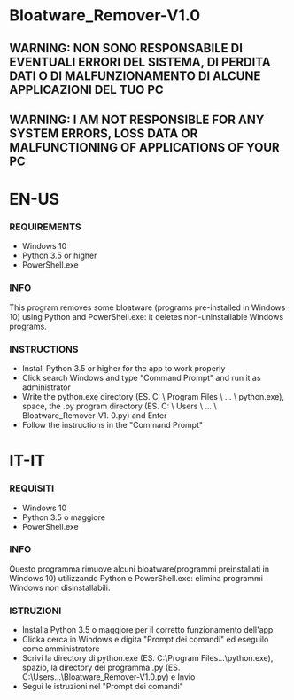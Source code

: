 # Bloatware_Remover-V1.0

## WARNING: NON SONO RESPONSABILE DI EVENTUALI ERRORI DEL SISTEMA, DI PERDITA DATI O DI MALFUNZIONAMENTO DI ALCUNE APPLICAZIONI DEL TUO PC

## WARNING: I AM NOT RESPONSIBLE FOR ANY SYSTEM ERRORS, LOSS DATA OR MALFUNCTIONING OF APPLICATIONS OF YOUR PC


# EN-US
### REQUIREMENTS
- Windows 10
- Python 3.5 or higher
- PowerShell.exe
### INFO
This program removes some bloatware (programs pre-installed in Windows 10) using Python and PowerShell.exe: it deletes non-uninstallable Windows programs.
### INSTRUCTIONS
- Install Python 3.5 or higher for the app to work properly
- Click search Windows and type "Command Prompt" and run it as administrator
- Write the python.exe directory (ES. C: \ Program Files \ ... \ python.exe), space, the .py program directory (ES. C: \ Users \ ... \ Bloatware_Remover-V1. 0.py) and Enter
- Follow the instructions in the "Command Prompt"


# IT-IT
### REQUISITI
- Windows 10
- Python 3.5 o maggiore
- PowerShell.exe
### INFO
Questo programma rimuove alcuni bloatware(programmi preinstallati in Windows 10) utilizzando Python e PowerShell.exe: elimina programmi Windows non disinstallabili.
### ISTRUZIONI
- Installa Python 3.5 o maggiore per il corretto funzionamento dell'app
- Clicka cerca in Windows e digita "Prompt dei comandi" ed eseguilo come amministratore
- Scrivi la directory di python.exe (ES. C:\Program Files\...\python.exe), spazio, la directory del programma .py (ES. C:\Users\...\Bloatware_Remover-V1.0.py) e Invio
- Segui le istruzioni nel "Prompt dei comandi"
